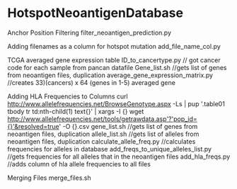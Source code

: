 # HotspotNeoantigenDatabase

Anchor Position Filtering 
filter_neoantigen_prediction.py

Adding filenames as a column for hotspot mutation 
add_file_name_col.py

TCGA averaged gene expression table 
ID_to_cancertype.py // got cancer code for each sample from pancan datafile 
Gene_list.sh //gets list of genes from neoantigen files, duplication
average_gene_expression_matrix.py //creates 33)(cancers) x 64 (genes in 1-5) averaged gene 

Adding HLA Frequencies to Columns 
curl http://www.allelefrequencies.net/BrowseGenotype.aspx -Ls | 
  pup '.table01 tbody tr td:nth-child(1) text{}' | xargs -I {} wget http://www.allelefrequencies.net/tools/getrawdata.asp'?'pop_id={}'&resolved=true' -O {}.csv
gene_list.sh //gets list of genes from neoantigen files, duplication
allele_list.sh //gets list of alleles from neoantigen files, duplication 
calculate_allele_freq.py //calculates frequencies for alleles in database 
add_freqs_to_unique_alleles_list.py //gets frequencies for all alleles that in the neoantigen files
add_hla_freqs.py //adds column of hla allele frequencies to all files 

Merging Files
merge_files.sh
